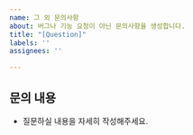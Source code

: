 ```yaml
---
name: 그 외 문의사항
about: 버그나 기능 요청이 아닌 문의사항을 생성합니다.
title: "[Question]"
labels: ''
assignees: ''

---
```


## 문의 내용

- 질문하실 내용을 자세히 작성해주세요.
